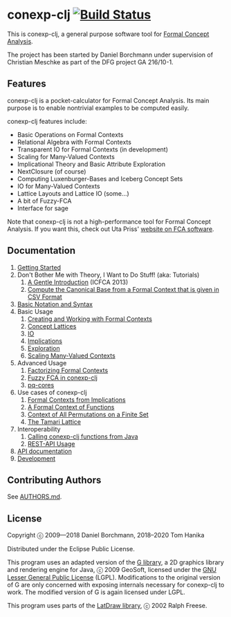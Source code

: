 # conexp-clj [![Build Status](https://travis-ci.org/tomhanika/conexp-clj.svg?branch=dev)](https://travis-ci.org/tomhanika/conexp-clj)

This is conexp-clj, a general purpose software tool for [Formal Concept
Analysis](http://www.upriss.org.uk/fca/fca.html).

The project has been started by Daniel Borchmann under supervision of Christian
Meschke as part of the DFG project GA 216/10-1.


## Features

conexp-clj is a pocket-calculator for Formal Concept Analysis.  Its main purpose is to
enable nontrivial examples to be computed easily.

conexp-clj features include:

* Basic Operations on Formal Contexts
* Relational Algebra with Formal Contexts
* Transparent IO for Formal Contexts (in development)
* Scaling for Many-Valued Contexts
* Implicational Theory and Basic Attribute Exploration
* NextClosure (of course)
* Computing Luxenburger-Bases and Iceberg Concept Sets
* IO for Many-Valued Contexts
* Lattice Layouts and Lattice IO (some...)
* A bit of Fuzzy-FCA
* Interface for sage

Note that conexp-clj is not a high-performance tool for Formal Concept Analysis.
If you want this, check out Uta Priss' [website on FCA
software](http://www.upriss.org.uk/fca/fcasoftware.html).


## Documentation

1. [Getting Started](doc/Getting-Started.md)
2. Don't Bother Me with Theory, I Want to Do Stuff! (aka: Tutorials)
   1. [A Gentle Introduction](doc/tutorials/icfca-2013/icfca2013-tutorial-live.org) (ICFCA 2013)
   2. [Compute the Canonical Base from a Formal Context that is given in CSV Format](doc/tutorials/How-to-compute-the-Canonical-Base-from-a-Context-given-in-CSV-Format.md)
3. [Basic Notation and Syntax](doc/Basic-Notation-and-Syntax.md)
4. Basic Usage
   1. [Creating and Working with Formal Contexts](doc/Formal-Contexts.md)
   2. [Concept Lattices](doc/Concept-Lattices.md)
   3. [IO](doc/IO.md)
   4. [Implications](doc/Implications.md)
   5. [Exploration](doc/Exploration.md)
   6. [Scaling Many-Valued Contexts](doc/Scaling-Many-Valued-Contexts.md)
5. Advanced Usage
   1. [Factorizing Formal Contexts](doc/code/factor-analysis.clj)
   2. [Fuzzy FCA in conexp-clj](doc/code/fuzzy.clj)
   3. [pq-cores](doc/pq-cores-in-Formal-Contexts.md)
6. Use cases of conexp-clj
   1. [Formal Contexts from Implications](doc/code/implication-closure.clj)
   2. [A Formal Context of Functions](doc/code/function-context.clj)
   3. [Context of All Permutations on a Finite Set](doc/code/permutation-context.clj)
   4. [The Tamari Lattice](doc/code/tamari-lattice.clj)
7. Interoperability
   1. [Calling conexp-clj functions from Java](doc/Java.md)
   2. [REST-API Usage](doc/REST-API-usage.md)
8. [API documentation](doc/API.md)
9. [Development](doc/Development.md)


## Contributing Authors

See [AUTHORS.md](AUTHORS.md).

## License

Copyright ⓒ 2009—2018 Daniel Borchmann, 2018–2020 Tom Hanika

Distributed under the Eclipse Public License.

This program uses an adapted version of
the [G library](http://geosoft.no/graphics/index.html), a 2D graphics library
and rendering engine for Java, ⓒ 2009 GeoSoft, licensed under
the [GNU Lesser General Public License](http://www.gnu.org/copyleft/lesser.html)
(LGPL).  Modifications to the original version of G are only concerned with
exposing internals necessary for conexp-clj to work.  The modified version of G
is again licensed under LGPL.

This program uses parts of the [LatDraw library](http://latdraw.org), ⓒ 2002
Ralph Freese.
